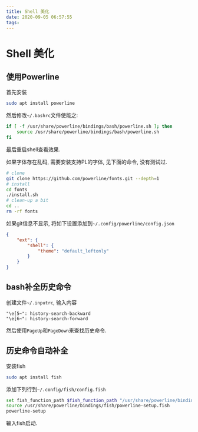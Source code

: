 ```yaml
---
title: Shell 美化
date: 2020-09-05 06:57:55
tags:
---
```

# Shell 美化

## 使用Powerline
<!--more-->
首先安装

```bash
sudo apt install powerline
```

然后修改`~/.bashrc`文件使能之:

```bash
if [ -f /usr/share/powerline/bindings/bash/powerline.sh ]; then
    source /usr/share/powerline/bindings/bash/powerline.sh
fi
```

最后重启shell查看效果.

如果字体存在乱码, 需要安装支持PL的字体, 见下面的命令, 没有测试过.

```bash
# clone
git clone https://github.com/powerline/fonts.git --depth=1
# install
cd fonts
./install.sh
# clean-up a bit
cd ..
rm -rf fonts
```

如果git信息不显示, 将如下设置添加到`~/.config/powerline/config.json`

```json
{
    "ext": {
        "shell": {
            "theme": "default_leftonly"
        }
    }
}
```

## bash补全历史命令

创建文件`~/.inputrc`, 输入内容

```plain
"\e[5~": history-search-backward
"\e[6~": history-search-forward
```

然后使用`PageUp`和`PageDown`来查找历史命令.

## 历史命令自动补全

安装fish

```bash
sudo apt install fish
```

添加下列行到`~/.config/fish/config.fish`

```bash
set fish_function_path $fish_function_path "/usr/share/powerline/bindings/fish"
source /usr/share/powerline/bindings/fish/powerline-setup.fish
powerline-setup
```

输入fish启动.
